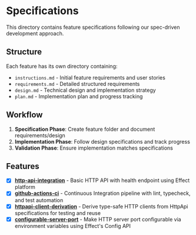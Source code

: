 # Specifications

This directory contains feature specifications following our spec-driven development approach.

## Structure

Each feature has its own directory containing:

- `instructions.md` - Initial feature requirements and user stories
- `requirements.md` - Detailed structured requirements 
- `design.md` - Technical design and implementation strategy
- `plan.md` - Implementation plan and progress tracking

## Workflow

1. **Specification Phase**: Create feature folder and document requirements/design
2. **Implementation Phase**: Follow design specifications and track progress
3. **Validation Phase**: Ensure implementation matches specifications

## Features

- [x] **[http-api-integration](./http-api-integration/)** - Basic HTTP API with health endpoint using Effect platform
- [x] **[github-actions-ci](./github-actions-ci/)** - Continuous Integration pipeline with lint, typecheck, and test automation
- [x] **[httpapi-client-derivation](./httpapi-client-derivation/)** - Derive type-safe HTTP clients from HttpApi specifications for testing and reuse
- [x] **[configurable-server-port](./configurable-server-port/)** - Make HTTP server port configurable via environment variables using Effect's Config API
